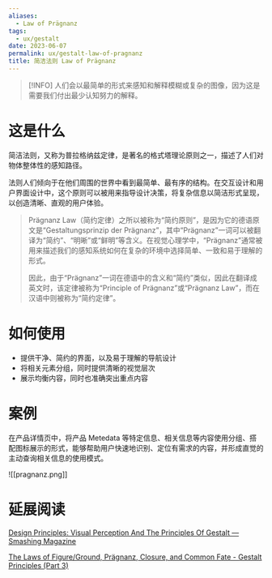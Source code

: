 ```yaml
---
aliases:
  - Law of Prägnanz
tags:
  - ux/gestalt
date: 2023-06-07
permalink: ux/gestalt-law-of-pragnanz
title: 简洁法则 Law of Prägnanz
---
```

> [!INFO] 人们会以最简单的形式来感知和解释模糊或复杂的图像，因为这是需要我们付出最少认知努力的解释。

# 这是什么

简洁法则，又称为普拉格纳兹定律，是著名的格式塔理论原则之一，描述了人们对物体整体性的感知路径。  

法则人们倾向于在他们周围的世界中看到最简单、最有序的结构。在交互设计和用户界面设计中，这个原则可以被用来指导设计决策，将复杂信息以简洁形式呈现，以创造清晰、直观的用户体验。

> Prägnanz Law（简约定律）之所以被称为“简约原则”，是因为它的德语原文是“Gestaltungsprinzip der Prägnanz”，其中“Prägnanz”一词可以被翻译为“简约”、“明晰”或“鲜明”等含义。在视觉心理学中，“Prägnanz”通常被用来描述我们的感知系统如何在复杂的环境中选择简单、一致和易于理解的形式。
> 
> 因此，由于“Prägnanz”一词在德语中的含义和“简约”类似，因此在翻译成英文时，该定律被称为“Principle of Prägnanz”或“Prägnanz Law”，而在汉语中则被称为“简约定律”。

# 如何使用

- 提供干净、简约的界面，以及易于理解的导航设计  
- 将相关元素分组，同时提供清晰的视觉层次  
- 展示均衡内容，同时也准确突出重点内容

# 案例

在产品详情页中，将产品 Metedata 等特定信息、相关信息等内容使用分组、搭配图标展示的形式，能够帮助用户快速地识别、定位有需求的内容，并形成直觉的主动查询相关信息的使用模式。

![[pragnanz.png]]

# 延展阅读

[Design Principles: Visual Perception And The Principles Of Gestalt — Smashing Magazine](https://www.smashingmagazine.com/2014/03/design-principles-visual-perception-and-the-principles-of-gestalt/)

[The Laws of Figure/Ground, Prägnanz, Closure, and Common Fate - Gestalt Principles (Part 3)](https://www.interaction-design.org/literature/article/the-laws-of-figure-ground-praegnanz-closure-and-common-fate-gestalt-principles-3)